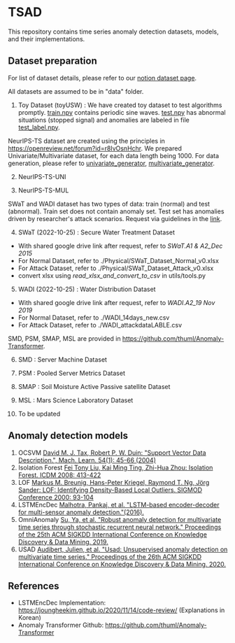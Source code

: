# TSAD

This repository contains time series anomaly detection datasets, models, and their implementations.


## Dataset preparation

For list of dataset details, please refer to our [notion dataset page](https://carrtesy.notion.site/79cb1d595ec746a3a4c8371cedb2c608?v=440fdfeea2dc489d806e72b85d3d4da6). 

All datasets are assumed to be in "data" folder. 

1. Toy Dataset (toyUSW) : We have created toy dataset to test algorithms promptly. [train.npy](data/toyUSW/train.npy) contains periodic sine waves. [test.npy](data/toyUSW/test.npy) has abnormal situations (stopped signal) and anomalies are labeled in file [test_label.npy](data/toyUSW/test_label.npy).  

NeurIPS-TS dataset are created using the principles in https://openreview.net/forum?id=r8IvOsnHchr.
We prepared Univariate/Multivariate dataset, for each data length being 1000.
For data generation, please refer to [univariate_generator](https://github.com/carrtesy/DeepTSAD/blob/master/data/univariate_generator.py), [multivariate_generator](https://github.com/carrtesy/DeepTSAD/blob/master/data/multivariate_generator.py).

2. NeurIPS-TS-UNI

3. NeurIPS-TS-MUL

SWaT and WADI dataset has two types of data: train (normal) and test (abnormal).
Train set does not contain anomaly set. Test set has anomalies driven by researcher's attack scenarios.
Request via guidelines in the [link](https://itrust.sutd.edu.sg/itrust-labs_datasets/dataset_info/).

4. SWaT (2022-10-25) : Secure Water Treatment Dataset
- With shared google drive link after request, refer to *SWaT.A1 & A2_Dec 2015*
- For Normal Dataset, refer to ./Physical/SWaT_Dataset_Normal_v0.xlsx
- For Attack Dataset, refer to ./Physical/SWaT_Dataset_Attack_v0.xlsx
- convert xlsx using *read_xlsx_and_convert_to_csv* in utils/tools.py

5. WADI (2022-10-25) : Water Distribution Dataset
- With shared google drive link after request, refer to *WADI.A2_19 Nov 2019*
- For Normal Dataset, refer to ./WADI_14days_new.csv
- For Attack Dataset, refer to ./WADI_attackdataLABLE.csv

SMD, PSM, SMAP, MSL are provided in https://github.com/thuml/Anomaly-Transformer.

6. SMD : Server Machine Dataset

7. PSM : Pooled Server Metrics Dataset

8. SMAP : Soil Moisture Active Passive satellite Dataset

9. MSL : Mars Science Laboratory Dataset

10. To be updated

## Anomaly detection models

1. OCSVM [David M. J. Tax, Robert P. W. Duin:
"Support Vector Data Description.", Mach. Learn. 54(1): 45-66 (2004)](https://homepage.tudelft.nl/a9p19/papers/ML_SVDD_04.pdf)
2. Isolation Forest [Fei Tony Liu, Kai Ming Ting, Zhi-Hua Zhou:
Isolation Forest. ICDM 2008: 413-422](https://cs.nju.edu.cn/zhouzh/zhouzh.files/publication/icdm08b.pdf?q=isolation-forest)
3. LOF [Markus M. Breunig, Hans-Peter Kriegel, Raymond T. Ng, Jörg Sander:
LOF: Identifying Density-Based Local Outliers. SIGMOD Conference 2000: 93-104](https://dl.acm.org/doi/pdf/10.1145/335191.335388) 
4. LSTMEncDec [Malhotra, Pankaj, et al. "LSTM-based encoder-decoder for multi-sensor anomaly detection."(2016).](https://arxiv.org/pdf/1607.00148v2.pdf)
5. OmniAnomaly [Su, Ya, et al. "Robust anomaly detection for multivariate time series through stochastic recurrent neural network." Proceedings of the 25th ACM SIGKDD International Conference on Knowledge Discovery & Data Mining. 2019.](https://dl.acm.org/doi/pdf/10.1145/3292500.3330672?casa_token=k52TYpPsw2QAAAAA:5PQRaCv7bH507y-pnpvFqLM_TDUmMMTlZU24P8coKzZmT6LVtFC-8dh8AmhTJ_kYZFl11NyxBSGi)
6. USAD
[Audibert, Julien, et al. "Usad: Unsupervised anomaly detection on multivariate time series." Proceedings of the 26th ACM SIGKDD International Conference on Knowledge Discovery & Data Mining. 2020.](https://dl.acm.org/doi/pdf/10.1145/3394486.3403392)

## References

- LSTMEncDec Implementation: https://joungheekim.github.io/2020/11/14/code-review/ (Explanations in Korean)
- Anomaly Transformer Github: https://github.com/thuml/Anomaly-Transformer
